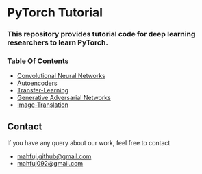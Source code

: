 # PyTorch Tutorial

### This repository provides tutorial code for deep learning researchers to learn PyTorch.


### Table Of Contents

- [Convolutional Neural Networks](https://github.com/mahfujur1/pytorch-tutorial/tree/master/convolutional-neural-networks)
- [Autoencoders](https://github.com/mahfujur1/pytorch-tutorial/tree/master/autoencoder)
- [Transfer-Learning](https://github.com/mahfujur1/pytorch-tutorial/tree/master/transfer-learning)
- [Generative Adversarial Networks](https://github.com/mahfujur1/pytorch-tutorial/tree/master/generative%20adversarial%20networks)
- [Image-Translation](https://github.com/mahfujur1/pytorch-tutorial/tree/master/transfer-learning)





## Contact
If you have any query about our work, feel free to contact
- mahfuj.github@gmail.com
- mahfuj092@gmail.com

